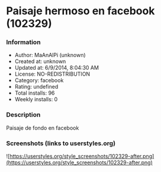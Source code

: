 # Paisaje hermoso en facebook (102329)

### Information
- Author: MaAnAlPi (unknown)
- Created at: unknown
- Updated at: 6/9/2014, 8:04:30 AM
- License: NO-REDISTRIBUTION
- Category: facebook
- Rating: undefined
- Total installs: 96
- Weekly installs: 0


### Description
Paisaje de fondo en facebook


### Screenshots (links to userstyles.org)
![https://userstyles.org/style_screenshots/102329-after.png](https://userstyles.org/style_screenshots/102329-after.png)


